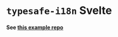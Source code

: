 # `typesafe-i18n` Svelte

**See [this example repo](https://github.com/ivanhofer/typesafe-i18n-demo-svelte)**
